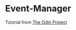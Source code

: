 # Event-Manager

Tutorial from [The Odin Project](https://www.theodinproject.com/paths/full-stack-ruby-on-rails/courses/ruby-programming/lessons/event-manager-ruby-programming)
